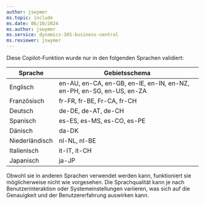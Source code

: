 ```yaml
---
author: jswymer
ms.topic: include
ms.date: 06/10/2024
ms.author: jswymer
ms.service: dynamics-365-business-central
ms.reviewer: jswymer
---
```

Diese Copilot-Funktion wurde nur in den folgenden Sprachen validiert:

|Sprache|Gebietsschema|
|-|-|
|Englisch|en-AU, en-CA, en-GB, en-IE, en-IN, en-NZ, en-PH, en-SG, en-US, en-ZA|
|Französisch|fr-FR, fr-BE, Fr-CA, fr-CH|
|Deutsch|de-DE, de-AT, de-CH|
|Spanisch |es-ES, es-MS, es-CO, es-PE|
|Dänisch|da-DK|
|Niederländisch|nl-NL, nl-BE|
|Italienisch|it-IT, it-CH|
|Japanisch|ja-JP|

Obwohl sie in anderen Sprachen verwendet werden kann, funktioniert sie möglicherweise nicht wie vorgesehen. Die Sprachqualität kann je nach Benutzerinteraktion oder Systemeinstellungen variieren, was sich auf die Genauigkeit und der Benutzererfahrung auswirken kann.
